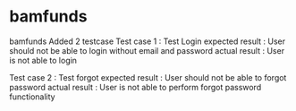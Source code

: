 # bamfunds
bamfunds
Added 2 testcase
Test case 1 : Test Login
expected result : User should not be able to login without email and password
actual result : User is not able to login

Test case 2 : Test forgot
expected result : User should not be able to forgot password
actual result : User is not able to perform forgot password functionality
